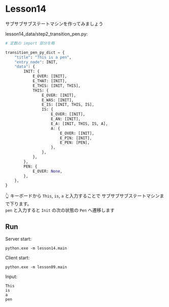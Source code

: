 # Lesson14

サブサブサブステートマシンを作ってみましょう  

lesson14_data/step2_transition_pen.py:  

```python
# 定数の import 部分を略

transition_pen_py_dict = {
    "title": "This is a pen",
    "entry_node": INIT,
    "data": {
        INIT: {
            E_OVER: [INIT],
            E_THAT: [INIT],
            E_THIS: [INIT, THIS],
            THIS: {
                E_OVER: [INIT],
                E_WAS: [INIT],
                E_IS: [INIT, THIS, IS],
                IS: {
                    E_OVER: [INIT],
                    E_AN: [INIT],
                    E_A: [INIT, THIS, IS, A],
                    A: {
                        E_OVER: [INIT],
                        E_PIN: [INIT],
                        E_PEN: [PEN],
                    },
                },
            },
        },
        PEN: {
            E_OVER: None,
        },
    },
}
```

👆 キーボードから `This`, `is`, `a` と入力することで サブサブサブステートマシンまで下ります。  
`pen` と入力すると `Init` の次の状態の `Pen` へ遷移します  

## Run

Server start:  

```shell
python.exe -m lesson14.main
```

Client start:  

```shell
python.exe -m lesson09.main
```

Input:  

```shell
This
is
a
pen
```

